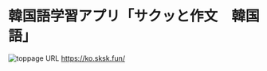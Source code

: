 # 韓国語学習アプリ「サクッと作文　韓国語」
![toppage](https://github.com/yuri-otms/sksks_ko/assets/75471760/fadc65fb-1509-45ad-92a9-896a697e5950)
URL
https://ko.sksk.fun/
